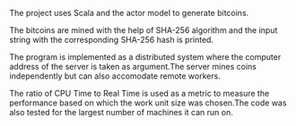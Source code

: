 The project uses Scala and the actor model to generate bitcoins.

The bitcoins are mined with the help of SHA-256 algorithm and the input string with the corresponding SHA-256 hash is printed.

The program is implemented as a distributed system where the computer address of the server is taken as argument.The server mines coins independently but can also accomodate remote workers. 

The ratio of CPU Time to Real Time is used as a metric to measure the performance based on which the work unit size was chosen.The code was also tested for the largest number of machines it can run on. 

